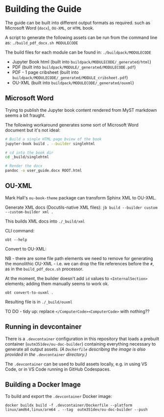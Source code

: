 # Building the Guide

The guide can be built into different output formats as required. such as Microsoft Word (`docx`), `OU-XML`, or `HTML` book.

A script to generate the following assets can be run from the command line as: `./build_pdf_docx.sh MODULECODE`

The build files for each module can be found in: `./buildpack/MODULECODE`

- Jupyter Book html (built into `buildpack/MODULECODE/_generated/html`)
- PDF (built into `buildpack/MODULE/_generated/MODULECODE.pdf`)
- PDF - 1 page cribsheet (built into `buildpack/MODULECODE/_generated/MODULE_cribsheet.pdf`)
- OU-XML (built into `buildpack/MODULECODE/_generated/ouxml`)

## Microsoft Word

Trying to publish the Jupyter book content rendered from MyST markdown seems a bit fraught.

The following workaround generates some sort of Microsoft Word document but it's not ideal:

```bash
# Build a single HTML page bview of the book
jupyter-book build . --builder singlehtml

# cd into the book dir
cd _build/singlehtml

# Render the docx
pandoc -o user_guide.docx ROOT.html

```

## OU-XML

Mark Hall's `ou-book-theme` package can transform Sphinx XML to OU-XML.

Generate XML docs (Docutils-native XML files): `jb build --builder custom --custom-builder xml .`

This builds XML docs into `./_build/xml`

CLI command:

`obt --help`

Convert to OU-XML:

NB - there are some file path elements we need to remove for generating the monolithic OU-XML - i.e. we can drop the file references before the `#`, as in the `build_pdf_docx.sh` processor.

At the moment, the builder doesn't add `id` values to `<InternalSection>` elements; adding them manually seems to work ok.

`obt convert-to-ouxml .`

Resulting file is in `./_build/ouxml`

TO DO - tidy up: replace `</ComputerCode><ComputerCode>` with nothing??

## Running in devcontainer

There is a `.devcontainer` configuration in this repository that loads a prebuilt container (`outm351dev/ou-doc-builder`) containing everything necessary to generate all output assets. *(A `Dockerfile` describing the image is also provided in the `.devcontainer` directory.)*

The `.devcontainer` can be used to build assets locally, e.g. in using VS Code, or in VS Code running in GitHub Codespaces.

## Building a Docker Image

To build and export the `.devcontainer` Docker image:

`docker buildx build -f .devcontainer/Dockerfile --platform linux/amd64,linux/arm64 . --tag  outm351dev/ou-doc-builder --push`
